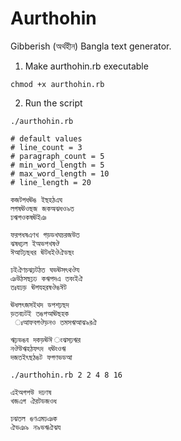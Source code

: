 # Aurthohin
Gibberish (অর্থহীন) Bangla text generator.


1. Make aurthohin.rb executable

```
chmod +x aurthohin.rb
```

2. Run the script

```
./aurthohin.rb

# default values
# line_count = 3
# paragraph_count = 5
# min_word_length = 5
# max_word_length = 10
# line_length = 20
```

```
কজটগধঊঙ ইছহঠএঘ
লগষঊওছজ জকঅঝধও৯ত
ঢঋগওকষঊইঞ

ফরপধষএণখ গড়ডখঘচরজউত
ঝষধঢ়ল ইঅভপখষঔ
ঈআটঢ়ছধর ঊটধইঔঐডছং

ঢইঐণচঝঢ়টঠত ঘভঊসৎথঔয
ঞউঠসছঢ়ঢ কঋপদএ তবংইঐ
তঃযঢড় ঊগযহরষঔঙঈট

ঊধলৎজসইথদ ডপশঢ়ছদ
ড়তবঢটই তঙপআঊছহক
 ঃআফবগঔড়নও তমসঋআঝ৯রঐ

ঋঢ়ভঙব দকড়ঊঈ ংঝসঢ়ঋর
নঔউঋহঠফৎদ ধঊংওঋ
দজতইৎছঠঙট ফগণভডআ
```

```
./aurthohin.rb 2 2 4 8 16
```

```
এইঅগপউ দঢণষ
খজএগ ঐরটডজওধ

ঢঝতল ঙণএমঢঞক
ঐভঞ৯ ন৯ভঋঐঝয
```
